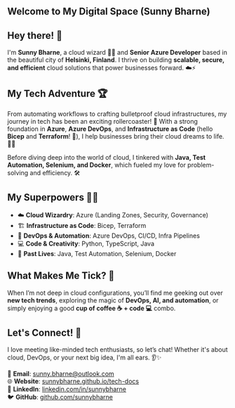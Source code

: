 ## Welcome to My Digital Space (Sunny Bharne)

## Hey there! 👋
I'm **Sunny Bharne**, a cloud wizard 🧙‍♂️ and **Senior Azure Developer** based in the beautiful city of **Helsinki, Finland**. I thrive on building **scalable, secure, and efficient** cloud solutions that power businesses forward. ☁️⚡

## My Tech Adventure 🏆
From automating workflows to crafting bulletproof cloud infrastructures, my journey in tech has been an exciting rollercoaster! 🎢 With a strong foundation in **Azure**, **Azure DevOps**, and **Infrastructure as Code** (hello **Bicep** and **Terraform**! 👋), I help businesses bring their cloud dreams to life. 💭💡

Before diving deep into the world of cloud, I tinkered with **Java, Test Automation, Selenium, and Docker**, which fueled my love for problem-solving and efficiency. 🛠️

## My Superpowers 🦸‍♂️
- ☁️ **Cloud Wizardry**: Azure (Landing Zones, Security, Governance)
- 🏗️ **Infrastructure as Code**: Bicep, Terraform
- 🚀 **DevOps & Automation**: Azure DevOps, CI/CD, Infra Pipelines
- 💻 **Code & Creativity**: Python, TypeScript, Java
- 🔄 **Past Lives**: Java, Test Automation, Selenium, Docker

## What Makes Me Tick? 🤔
When I’m not deep in cloud configurations, you’ll find me geeking out over **new tech trends**, exploring the magic of **DevOps, AI, and automation**, or simply enjoying a good **cup of coffee ☕ + code 💻** combo.

## Let's Connect! 🤝
I love meeting like-minded tech enthusiasts, so let’s chat! Whether it's about cloud, DevOps, or your next big idea, I'm all ears. 👂✨

📧 **Email**: [sunny.bharne@outlook.com](mailto:sunny.bharne@outlook.com)  
🌐 **Website**: [sunnybharne.github.io/tech-docs](https://sunnybharne.github.io/tech-docs/)  
💼 **LinkedIn**: [linkedin.com/in/sunnybharne](https://www.linkedin.com/in/sunnybharne/)  
🐦 **GitHub**: [github.com/sunnybharne](https://github.com/sunnybharne)
